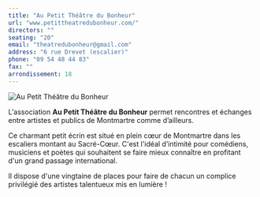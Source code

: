 ```yaml
---
title: "Au Petit Théâtre du Bonheur"
url: "www.petittheatredubonheur.com/"
directors: ""
seating: "20"
email: "theatredubonheur@gmail.com"
address: "6 rue Drevet (escalier)"
phone: "09 54 48 44 83"
fax: ""
arrondissement: 18
---
```


![Au Petit Théâtre du Bonheur](../images/18eme/au-petit-theatre-du-bonheur/au-petit-theatre-du-bonheur-1.jpg)

L'association **Au Petit Théâtre du Bonheur** permet rencontres et échanges entre artistes et publics de Montmartre comme d’ailleurs. 

Ce charmant petit écrin est situé en plein cœur de Montmartre dans les escaliers montant au Sacré-Cœur. C'est l'idéal d’intimité pour comédiens, musiciens et poètes qui souhaitent se faire mieux connaître en profitant d'un grand passage international. 

Il dispose d'une vingtaine de places pour faire de chacun un complice privilégié des artistes talentueux mis en lumière ! 

